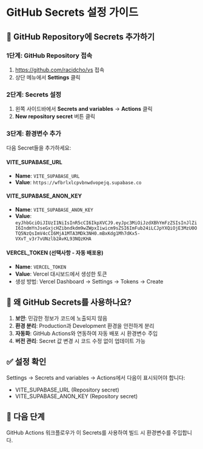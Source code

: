# GitHub Secrets 설정 가이드

## 🔐 GitHub Repository에 Secrets 추가하기

### 1단계: GitHub Repository 접속
1. https://github.com/racidcho/vs 접속
2. 상단 메뉴에서 **Settings** 클릭

### 2단계: Secrets 설정
1. 왼쪽 사이드바에서 **Secrets and variables** → **Actions** 클릭
2. **New repository secret** 버튼 클릭

### 3단계: 환경변수 추가
다음 Secret들을 추가하세요:

#### VITE_SUPABASE_URL
- **Name**: `VITE_SUPABASE_URL`
- **Value**: `https://wfbrlxlcpvbnwdvopejq.supabase.co`

#### VITE_SUPABASE_ANON_KEY  
- **Name**: `VITE_SUPABASE_ANON_KEY`
- **Value**: `eyJhbGciOiJIUzI1NiIsInR5cCI6IkpXVCJ9.eyJpc3MiOiJzdXBhYmFzZSIsInJlZiI6IndmYnJseGxjcHZibndkdm9wZWpxIiwicm9sZSI6ImFub24iLCJpYXQiOjE3MzU0OTQ5NzQsImV4cCI6MjA1MTA3MDk3NH0.mBxKdg1Mh7dKx5-VXvT_v3r7vUNzlb2AvKL93NQzKHA`

#### VERCEL_TOKEN (선택사항 - 자동 배포용)
- **Name**: `VERCEL_TOKEN`
- **Value**: Vercel 대시보드에서 생성한 토큰
- 생성 방법: Vercel Dashboard → Settings → Tokens → Create

## 🎯 왜 GitHub Secrets를 사용하나요?

1. **보안**: 민감한 정보가 코드에 노출되지 않음
2. **환경 분리**: Production과 Development 환경을 안전하게 분리
3. **자동화**: GitHub Actions와 연동하여 자동 배포 시 환경변수 주입
4. **버전 관리**: Secret 값 변경 시 코드 수정 없이 업데이트 가능

## ✅ 설정 확인
Settings → Secrets and variables → Actions에서 다음이 표시되어야 합니다:
- VITE_SUPABASE_URL (Repository secret)
- VITE_SUPABASE_ANON_KEY (Repository secret)

## 🚀 다음 단계
GitHub Actions 워크플로우가 이 Secrets를 사용하여 빌드 시 환경변수를 주입합니다.